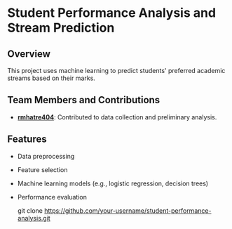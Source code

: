 # Student Performance Analysis and Stream Prediction

## Overview

This project uses machine learning to predict students' preferred academic streams based on their marks.

## Team Members and Contributions

- **[rmhatre404](https://github.com/rmhatre404)**: Contributed to data collection and preliminary analysis.

## Features

- Data preprocessing
- Feature selection
- Machine learning models (e.g., logistic regression, decision trees)
- Performance evaluation


   git clone https://github.com/your-username/student-performance-analysis.git
